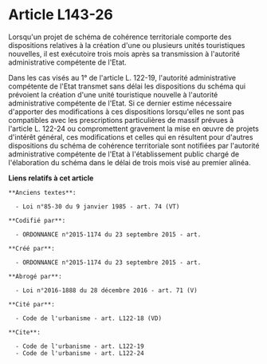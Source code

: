 # Article L143-26

Lorsqu'un projet de schéma de cohérence territoriale comporte des dispositions relatives à la création d'une ou plusieurs
unités touristiques nouvelles, il est exécutoire trois mois après sa transmission à l'autorité administrative compétente de
l'Etat. 

Dans les cas visés au 1° de l'article L. 122-19, l'autorité administrative compétente de l'Etat transmet sans délai les
dispositions du schéma qui prévoient la création d'une unité touristique nouvelle à l'autorité administrative compétente de
l'Etat. Si ce dernier estime nécessaire d'apporter des modifications à ces dispositions lorsqu'elles ne sont pas compatibles
avec les prescriptions particulières de massif prévues à l'article L. 122-24 ou compromettent gravement la mise en œuvre de
projets d'intérêt général, ces modifications et celles qui en résultent pour d'autres dispositions du schéma de cohérence
territoriale sont notifiées par l'autorité administrative compétente de l'Etat à l'établissement public chargé de
l'élaboration du schéma dans le délai de trois mois visé au premier alinéa.

**Liens relatifs à cet article**

	**Anciens textes**:

	  - Loi n°85-30 du 9 janvier 1985 - art. 74 (VT)

	**Codifié par**:

	  - ORDONNANCE n°2015-1174 du 23 septembre 2015 - art.

	**Créé par**:

	  - ORDONNANCE n°2015-1174 du 23 septembre 2015 - art.

	**Abrogé par**:

	  - Loi n°2016-1888 du 28 décembre 2016 - art. 71 (V)

	**Cité par**:

	  - Code de l'urbanisme - art. L122-18 (VD)

	**Cite**:

	  - Code de l'urbanisme - art. L122-19
	  - Code de l'urbanisme - art. L122-24
